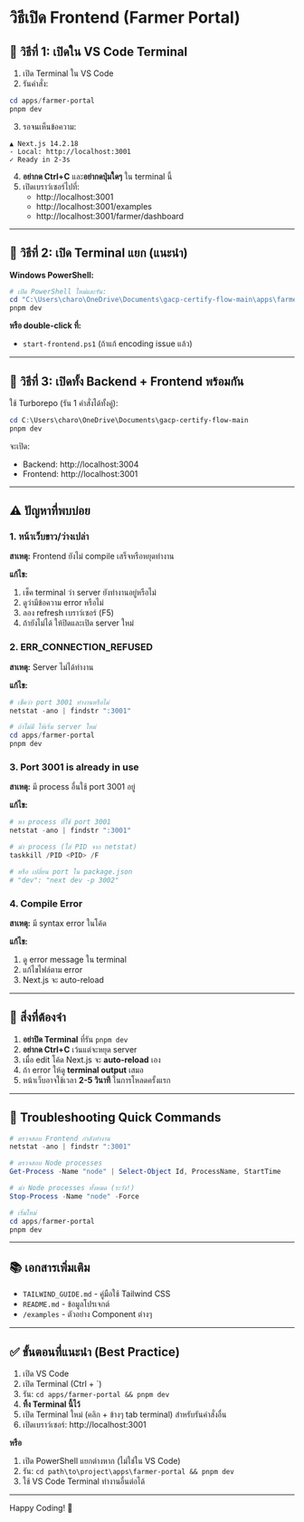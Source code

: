 # วิธีเปิด Frontend (Farmer Portal)

## 🚀 วิธีที่ 1: เปิดใน VS Code Terminal

1. เปิด Terminal ใน VS Code
2. รันคำสั่ง:

```powershell
cd apps/farmer-portal
pnpm dev
```

3. รอจนเห็นข้อความ:

```
▲ Next.js 14.2.18
- Local: http://localhost:3001
✓ Ready in 2-3s
```

4. **อย่ากด Ctrl+C** และ**อย่ากดปุ่มใดๆ** ใน terminal นี้
5. เปิดเบราว์เซอร์ไปที่:
   - http://localhost:3001
   - http://localhost:3001/examples
   - http://localhost:3001/farmer/dashboard

---

## 🚀 วิธีที่ 2: เปิด Terminal แยก (แนะนำ)

**Windows PowerShell:**

```powershell
# เปิด PowerShell ใหม่และรัน:
cd "C:\Users\charo\OneDrive\Documents\gacp-certify-flow-main\apps\farmer-portal"
pnpm dev
```

**หรือ double-click ที่:**

- `start-frontend.ps1` (ถ้าแก้ encoding issue แล้ว)

---

## 🚀 วิธีที่ 3: เปิดทั้ง Backend + Frontend พร้อมกัน

ใช้ Turborepo (รัน 1 คำสั่งได้ทั้งคู่):

```powershell
cd C:\Users\charo\OneDrive\Documents\gacp-certify-flow-main
pnpm dev
```

จะเปิด:

- Backend: http://localhost:3004
- Frontend: http://localhost:3001

---

## ⚠️ ปัญหาที่พบบ่อย

### 1. หน้าเว็บขาว/ว่างเปล่า

**สาเหตุ:** Frontend ยังไม่ compile เสร็จหรือหยุดทำงาน

**แก้ไข:**

1. เช็ค terminal ว่า server ยังทำงานอยู่หรือไม่
2. ดูว่ามีข้อความ error หรือไม่
3. ลอง refresh เบราว์เซอร์ (F5)
4. ถ้ายังไม่ได้ ให้ปิดและเปิด server ใหม่

### 2. ERR_CONNECTION_REFUSED

**สาเหตุ:** Server ไม่ได้ทำงาน

**แก้ไข:**

```powershell
# เช็คว่า port 3001 ทำงานหรือไม่
netstat -ano | findstr ":3001"

# ถ้าไม่มี ให้เริ่ม server ใหม่
cd apps/farmer-portal
pnpm dev
```

### 3. Port 3001 is already in use

**สาเหตุ:** มี process อื่นใช้ port 3001 อยู่

**แก้ไข:**

```powershell
# หา process ที่ใช้ port 3001
netstat -ano | findstr ":3001"

# ฆ่า process (ใส่ PID จาก netstat)
taskkill /PID <PID> /F

# หรือ เปลี่ยน port ใน package.json
# "dev": "next dev -p 3002"
```

### 4. Compile Error

**สาเหตุ:** มี syntax error ในโค้ด

**แก้ไข:**

1. ดู error message ใน terminal
2. แก้ไขไฟล์ตาม error
3. Next.js จะ auto-reload

---

## 📝 สิ่งที่ต้องจำ

1. **อย่าปิด Terminal** ที่รัน `pnpm dev`
2. **อย่ากด Ctrl+C** เว้นแต่จะหยุด server
3. เมื่อ edit โค้ด Next.js จะ **auto-reload** เอง
4. ถ้า error ให้ดู **terminal output** เสมอ
5. หน้าเว็บอาจใช้เวลา **2-5 วินาที** ในการโหลดครั้งแรก

---

## 🔧 Troubleshooting Quick Commands

```powershell
# ตรวจสอบ Frontend กำลังทำงาน
netstat -ano | findstr ":3001"

# ตรวจสอบ Node processes
Get-Process -Name "node" | Select-Object Id, ProcessName, StartTime

# ฆ่า Node processes ทั้งหมด (ระวัง!)
Stop-Process -Name "node" -Force

# เริ่มใหม่
cd apps/farmer-portal
pnpm dev
```

---

## 📚 เอกสารเพิ่มเติม

- `TAILWIND_GUIDE.md` - คู่มือใช้ Tailwind CSS
- `README.md` - ข้อมูลโปรเจกต์
- `/examples` - ตัวอย่าง Component ต่างๆ

---

## ✅ ขั้นตอนที่แนะนำ (Best Practice)

1. เปิด VS Code
2. เปิด Terminal (Ctrl + `)
3. รัน: `cd apps/farmer-portal && pnpm dev`
4. **ทิ้ง Terminal นี้ไว้**
5. เปิด Terminal ใหม่ (คลิก + ข้างๆ tab terminal) สำหรับรันคำสั่งอื่น
6. เปิดเบราว์เซอร์: http://localhost:3001

**หรือ**

1. เปิด PowerShell แยกต่างหาก (ไม่ใช่ใน VS Code)
2. รัน: `cd path\to\project\apps\farmer-portal && pnpm dev`
3. ใช้ VS Code Terminal ทำงานอื่นต่อได้

---

Happy Coding! 🚀
